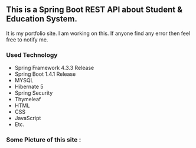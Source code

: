 ## This is a Spring Boot REST API about Student & Education System.
It is my portfolio site. I am working on this. If anyone find any error then feel free to notify me.

### Used Technology
  - Spring Framework 4.3.3 Release
  - Spring Boot 1.4.1 Release
  - MYSQL
  - Hibernate 5
  - Spring Security
  - Thymeleaf
  - HTML
  - CSS
  - JavaScript
  - Etc.

### Some Picture of this site :
